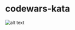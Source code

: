 # codewars-kata

![alt text](https://github.com/ElenaSamanchuk/codewars-kata/img/Opposite-number.jpg)